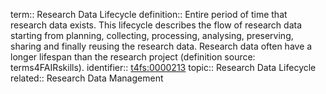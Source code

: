 term:: Research Data Lifecycle
definition:: Entire period of time that research data exists. This lifecycle describes the flow of research data starting from planning, collecting, processing, analysing, preserving, sharing and finally reusing the research data. Research data often have a longer lifespan than the research project (definition source: terms4FAIRskills).
identifier:: [t4fs:0000213](https://bioregistry.io/t4fs:0000213)
topic:: Research Data Lifecycle
related:: Research Data Management